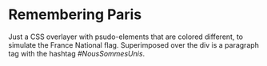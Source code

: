 # Remembering Paris
Just a CSS overlayer with psudo-elements that are colored different, to simulate the France National flag. Superimposed over the div is a paragraph tag with the hashtag *#NousSommesUnis*.
